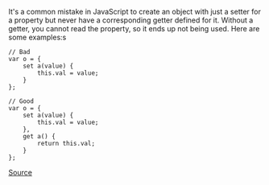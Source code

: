 It's a common mistake in JavaScript to create an object with just a setter for a property but never have a corresponding getter defined for it. Without a getter, you cannot read the property, so it ends up not being used.
Here are some examples:s

```
// Bad
var o = {
    set a(value) {
        this.val = value;
    }
};

// Good
var o = {
    set a(value) {
        this.val = value;
    },
    get a() {
        return this.val;
    }
};

```

[Source](http://eslint.org/docs/rules/accessor-pairs)
